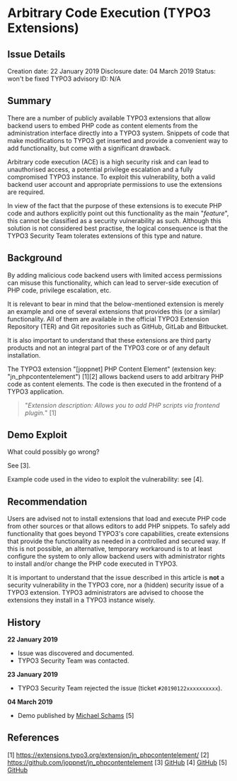 # Arbitrary Code Execution (TYPO3 Extensions)

## Issue Details

Creation date: 22 January 2019
Disclosure date: 04 March 2019
Status: won't be fixed
TYPO3 advisory ID: N/A

## Summary

There are a number of publicly available TYPO3 extensions that allow backend users to embed PHP code as content elements from the administration interface directly into a TYPO3 system. Snippets of code that make modifications to TYPO3 get inserted and provide a convenient way to add functionality, but come with a significant drawback.

Arbitrary code execution (ACE) is a high security risk and can lead to unauthorised access, a potential privilege escalation and a fully compromised TYPO3 instance. To exploit this vulnerability, both a valid backend user account and appropriate permissions to use the extensions are required.

In view of the fact that the purpose of these extensions is to execute PHP code and authors explicitly point out this functionality as the main "*feature*", this cannot be classified as a security vulnerability as such. Although this solution is not considered best practise, the logical consequence is that the TYPO3 Security Team tolerates extensions of this type and nature.

## Background

By adding malicious code backend users with limited access permissions can misuse this functionality, which can lead to server-side execution of PHP code, privilege escalation, etc.

It is relevant to bear in mind that the below-mentioned extension is merely an example and one of several extensions that provides this (or a similar) functionality. All of them are available in the official TYPO3 Extension Repository (TER) and Git repositories such as GitHub, GitLab and Bitbucket.

It is also important to understand that these extensions are third party products and not an integral part of the TYPO3 core or of any default installation.

The TYPO3 extension "[joppnet] PHP Content Element" (extension key: "jn_phpcontentelement") [1][2] allows backend users to add arbitrary PHP code as content elements. The code is then executed in the frontend of a TYPO3 application.

> "_Extension description: Allows you to add PHP scripts via frontend plugin._" [1]

## Demo Exploit

What could possibly go wrong?

See [3].

Example code used in the video to exploit the vulnerability: see [4].

## Recommendation

Users are advised not to install extensions that load and execute PHP code from other sources or that allows editors to add PHP snippets. To safely add functionality that goes beyond TYPO3's core capabilities, create extensions that provide the functionality as needed in a controlled and secured way. If this is not possible, an alternative, temporary workaround is to at least configure the system to only allow backend users with administrator rights to install and/or change the PHP code executed in TYPO3.

It is important to understand that the issue described in this article is **not** a security vulnerability in the TYPO3 core, nor a (hidden) security issue of a TYPO3 extension. TYPO3 administrators are advised to choose the extensions they install in a TYPO3 instance wisely.

## History

**22 January 2019**
* Issue was discovered and documented.
* TYPO3 Security Team was contacted.

**23 January 2019**
* TYPO3 Security Team rejected the issue (ticket `#20190122xxxxxxxxxx`).

**04 March 2019**
* Demo published by [Michael Schams](https://schams.net) [5]

## References

[1] https://extensions.typo3.org/extension/jn_phpcontentelement/
[2] https://github.com/joppnet/jn_phpcontentelement
[3] [GitHub](https://github.com/schams-net/security/TYPO3/2019/20190304-arbitrary-code-execution-typo3-extensions/demo-800x434.mp4)
[4] [GitHub](https://github.com/schams-net/security/TYPO3/2019/20190304-arbitrary-code-execution-typo3-extensions/exploit.php)
[5] [GitHub](https://github.com/schams-net/security/TYPO3/2019/20190304-arbitrary-code-execution-typo3-extensions/)
